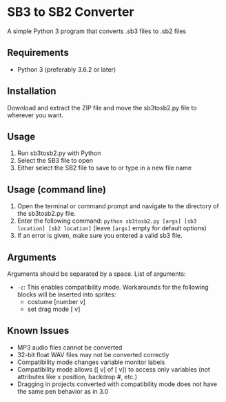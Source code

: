 SB3 to SB2 Converter
==============

A simple Python 3 program that converts .sb3 files to .sb2 files

Requirements
--------------
- Python 3 (preferably 3.6.2 or later)

Installation
--------------
Download and extract the ZIP file and move the sb3tosb2.py file to wherever you want.

Usage
--------------
1. Run sb3tosb2.py with Python
2. Select the SB3 file to open
3. Either select the SB2 file to save to or type in a new file name

Usage (command line)
--------------
1. Open the terminal or command prompt and navigate to the directory of the sb3tosb2.py file.
2. Enter the following command: `python sb3tosb2.py [args] [sb3 location] [sb2 location]` (leave `[args]` empty for default options)
3. If an error is given, make sure you entered a valid sb3 file.

Arguments
--------------
Arguments should be separated by a space.
List of arguments:
- `-c`: This enables compatibility mode. Workarounds for the following blocks will be inserted into sprites:
  - costume [number v]
  - set drag mode [ v]

Known Issues
--------------
- MP3 audio files cannot be converted
- 32-bit float WAV files may not be converted correctly
- Compatibility mode changes variable monitor labels
- Compatibility mode allows ([ v] of [ v]) to access only variables (not attributes like x position, backdrop #, etc.)
- Dragging in projects converted with compatibility mode does not have the same pen behavior as in 3.0